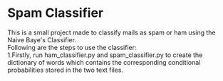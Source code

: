 # Spam Classifier
This is a small project made to classify mails as spam or ham using the Naive Baye's Classifier.<br/>
Following are the steps to use the classifier:<br/>
1.Firstly, run ham_classifier.py and spam_classifier.py to create the dictionary of words which contains the corresponding conditional probabilities stored in the two text files. 


